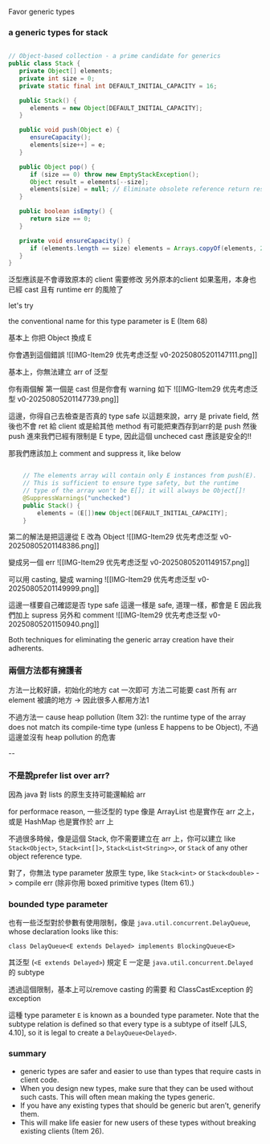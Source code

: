 Favor generic types



### a generic types for stack
```java

// Object-based collection - a prime candidate for generics
public class Stack {
   private Object[] elements;
   private int size = 0;
   private static final int DEFAULT_INITIAL_CAPACITY = 16;

   public Stack() {
      elements = new Object[DEFAULT_INITIAL_CAPACITY];
   }

   public void push(Object e) {
      ensureCapacity();
      elements[size++] = e;
   }

   public Object pop() {
      if (size == 0) throw new EmptyStackException();
      Object result = elements[--size];
      elements[size] = null; // Eliminate obsolete reference return result;
   }

   public boolean isEmpty() {
      return size == 0;
   }

   private void ensureCapacity() {
      if (elements.length == size) elements = Arrays.copyOf(elements, 2 * size + 1);
   }
}

```


泛型應該是不會導致原本的 client 需要修改
另外原本的client 如果濫用，本身也已經 cast 且有 runtime err 的風險了

let's try

the conventional name for this type parameter is E (Item 68)

基本上 你把 Object 換成 E

你會遇到這個錯誤
![[IMG-Item29 优先考虑泛型 v0-20250805201147111.png]]

基本上，你無法建立 arr of 泛型

你有兩個解
第一個是 cast
但是你會有 warning 如下
![[IMG-Item29 优先考虑泛型 v0-20250805201147739.png]]


這邊，你得自己去檢查是否真的 type safe
以這題來說，arry 是 private field, 然後也不會 ret 給 client 或是給其他 method
有可能把東西存到arr的是 push
然後 push 進來我們已經有限制是 E type, 因此這個 uncheced cast 應該是安全的!!


那我們應該加上 comment and suppress it, like below
```java

    // The elements array will contain only E instances from push(E).
    // This is sufficient to ensure type safety, but the runtime
    // type of the array won't be E[]; it will always be Object[]!
    @SuppressWarnings("unchecked")
    public Stack() {
        elements = (E[])new Object[DEFAULT_INITIAL_CAPACITY];
    }

```



第二的解法是把這邊從 E 改為 Object
![[IMG-Item29 优先考虑泛型 v0-20250805201148386.png]]


變成另一個 err
![[IMG-Item29 优先考虑泛型 v0-20250805201149157.png]]


可以用 casting, 變成 warning
![[IMG-Item29 优先考虑泛型 v0-20250805201149999.png]]


這邊一樣要自己確認是否 type safe
這邊一樣是 safe, 道理一樣，都會是 E
因此我們加上 supress 另外和 comment
![[IMG-Item29 优先考虑泛型 v0-20250805201150940.png]]


Both techniques for eliminating the generic array creation have their adherents. 

### 兩個方法都有擁護者
方法一比較好讀，初始化的地方 cat 一次即可
方法二可能要 cast 所有 arr element 被讀的地方 -> 因此很多人都用方法1

不過方法一 cause heap pollution (Item 32): the runtime type of the array does not match its compile-time type (unless E happens to be Object), 不過這邊並沒有 heap pollution 的危害


--


### 不是說prefer list over arr?

因為 java 對 lists 的原生支持可能還輸給 arr

for performace reason, 一些泛型的 type 像是 ArrayList 也是實作在 arr 之上，或是 HashMap 也是實作於 arr 上 

不過很多時候，像是這個 Stack, 你不需要建立在 arr 上，你可以建立 like `Stack<Object>`, `Stack<int[]>`, `Stack<List<String>>`, or `Stack` of any other object reference type. 

對了，你無法 type parameter 放原生 type, like `Stack<int>` or `Stack<double>` -> compile err 
(除非你用 boxed primitive types (Item 61).)


### bounded type parameter

也有一些泛型對於參數有使用限制，像是 `java.util.concurrent.DelayQueue`, whose declaration looks like this:

`class DelayQueue<E extends Delayed> implements BlockingQueue<E>`

其泛型 (`<E extends Delayed>`)  規定 E 一定是 `java.util.concurrent.Delayed` 的 subtype

透過這個限制，基本上可以remove casting 的需要 和 ClassCastException 的 exception 

這種 type parameter `E` is known as a bounded type parameter. 
Note that the subtype relation is defined so that every type is a subtype of itself [JLS, 4.10], 
so it is legal to create a `DelayQueue<Delayed>`.


### summary
- generic types are safer and easier to use than types that require casts in client code. 
- When you design new types, make sure that they can be used without such casts. This will often mean making the types generic. 
- If you have any existing types that should be generic but aren’t, generify them. 
- This will make life easier for new users of these types without breaking existing clients (Item 26).